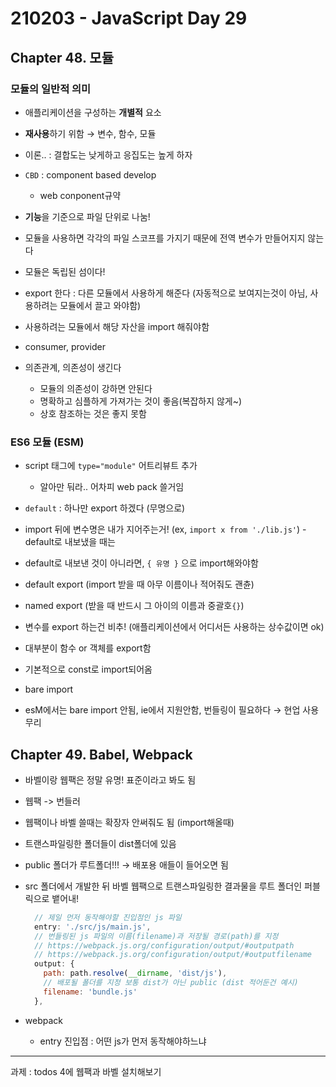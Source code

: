 # 210203 - JavaScript Day 29

## Chapter 48. 모듈
### 모듈의 일반적 의미
- 애플리케이션을 구성하는 **개별적** 요소
- **재사용**하기 위함 &#8594; 변수, 함수, 모듈

- 이론.. : 결합도는 낮게하고 응집도는 높게 하자

- `CBD` : component based develop
  - web conponent규약

- **기능**을 기준으로 파일 단위로 나눔!

- 모듈을 사용하면 각각의 파일 스코프를 가지기 때문에 전역 변수가 만들어지지 않는다 
- 모듈은 독립된 섬이다!
- export 한다 : 다른 모듈에서 사용하게 해준다 (자동적으로 보여지는것이 아님, 사용하려는 모듈에서 끌고 와야함)
- 사용하려는 모듈에서 해당 자산을 import 해줘야함 
- consumer, provider

- 의존관계, 의존성이 생긴다 
  - 모듈의 의존성이 강하면 안된다
  - 명확하고 심플하게 가져가는 것이 좋음(복잡하지 않게~)
  - 상호 참조하는 것은 좋지 못함

### ES6 모듈 (ESM)
- script 태그에 `type="module"` 어트리뷰트 추가 
  - 알아만 둬라.. 어차피 web pack 쓸거임
- `default` : 하나만 export 하겠다 (무명으로)
- import 뒤에 변수명은 내가 지어주는거! (ex, `import x from './lib.js'`) - default로 내보냈을 때는
- default로 내보낸 것이 아니라면, `{ 유명 }` 으로 import해와야함

- default export (import 받을 때 아무 이름이나 적어줘도 괜츈)
- named export (받을 때 반드시 그 아이의 이름과 중괄호`{}`)

- 변수를 export 하는건 비추! (애플리케이션에서 어디서든 사용하는 상수값이면 ok)
- 대부분이 함수 or 객체를 export함

- 기본적으로 const로 import되어옴

- bare import 


- esM에서는 bare import 안됨, ie에서 지원안함, 번들링이 필요하다 &#8594; 현업 사용 무리


## Chapter 49. Babel, Webpack

- 바벨이랑 웹팩은 정말 유명! 표준이라고 봐도 됨
- 웹팩 -> 번들러 
- 웹팩이나 바벨 쓸때는 확장자 안써줘도 됨 (import해올때)
- 트랜스파일링한 폴더들이 dist폴더에 있음
- public 폴더가 루트폴더!!! &#8594; 배포용 애들이 들어오면 됨
- src 폴더에서 개발한 뒤 바벨 웹팩으로 트랜스파일링한 결과물을 루트 폴더인 퍼블릭으로 뱉어내!
  ```jsx
    // 제일 먼저 동작해야할 진입점인 js 파일
    entry: './src/js/main.js',  
    // 번들링된 js 파일의 이름(filename)과 저장될 경로(path)를 지정
    // https://webpack.js.org/configuration/output/#outputpath
    // https://webpack.js.org/configuration/output/#outputfilename
    output: {
      path: path.resolve(__dirname, 'dist/js'), 
      // 배포될 폴더를 지정 보통 dist가 아닌 public (dist 적어둔건 예시)
      filename: 'bundle.js'
    },
  ```

- webpack
  - entry 진입점 : 어떤 js가 먼저 동작해야하느냐

---

과제 : todos 4에 웹팩과 바벨 설치해보기


